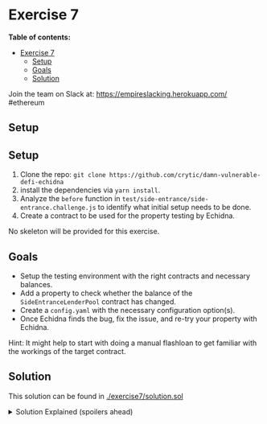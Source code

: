 # Exercise 7

**Table of contents:**

- [Exercise 7](#exercise-7)
  - [Setup](#setup)
  - [Goals](#goals)
  - [Solution](#solution)

Join the team on Slack at: https://empireslacking.herokuapp.com/ #ethereum

## Setup

## Setup

1. Clone the repo: `git clone https://github.com/crytic/damn-vulnerable-defi-echidna`
2. install the dependencies via `yarn install`.
3. Analyze the `before` function in `test/side-entrance/side-entrance.challenge.js` to identify what initial setup needs to be done.
4. Create a contract to be used for the property testing by Echidna.

No skeleton will be provided for this exercise.

## Goals

- Setup the testing environment with the right contracts and necessary balances.
- Add a property to check whether the balance of the `SideEntranceLenderPool` contract has changed.
- Create a `config.yaml` with the necessary configuration option(s).
- Once Echidna finds the bug, fix the issue, and re-try your property with Echidna.

Hint: It might help to start with doing a manual flashloan to get familiar with the workings of the target contract.

## Solution

This solution can be found in [./exercise7/solution.sol](./exercise7/solution.sol)

[ctf]: https://www.damnvulnerabledefi.xyz/

<details>
<summary>Solution Explained (spoilers ahead)</summary>

The goal of the side entrance challenge is to realize that the contract's accounting of its ETH balance is misconfigured. `balanceBefore` is used to track the balance of the contract before the flash loan BUT `address(this).balance` is used to track the balance of the contract after the flash loan. Thus, you can use the deposit function to repay your flash loan while still maintaining that the contract's total balance of ETH has not changed (i.e. `address(this).balance >= balanceBefore`). Since the ETH that was deposited is now owned by you, you can now also withdraw it and drain all the funds from the contract.

In order for Echidna to be able to interact with the `SideEntranceLenderPool`, it has to be deployed first. However, deploying and funding it from the contract to be used by Echidna won't work, as the funding transaction's `msg.sender` is the contract itself. This means that the owner of the funds is the Echidna contract and therefore it can remove the funds by calling `withdraw()`, without the need for the exploit.

To prevent that issue, a simple factory contract has to be created to deploy the pool without setting the Echidna property testing contract as the owner of the funds. This factory has a public function that deploys a `SideEntranceLenderPool`, funds it with the given amount, and return its address. Now, since the Echidna testing contract is not the owner of the funds, it cannot call `withdraw()` to empty the pool.

Now that the challenge is set up as intended, we proceed to solve it by instructing Echidna to do a flashloan. Using the `setEnableWithdraw` and `setEnableDeposit` Echidna will search for function(s) to call inside the flashloan callback to try and break the `testPoolBalance` property.

At some point Echidna will identify that if (1) `deposit` is used to pay back the flash loan and (2) `withdraw` is called right after, the `testPoolBalance` property breaks.

Example Echidna output:

```
echidna-test . --contract EchidnaSideEntranceLenderPool --config config.yaml
...
testPoolBalance(): failed!💥
  Call sequence:
    execute() Value: 0x103
    setEnableDeposit(true,256)
    flashLoan(1)
    setEnableWithdraw(true)
    setEnableDeposit(false,0)
    execute()
    testPoolBalance()
...
```

</details>
